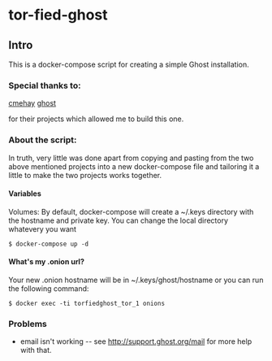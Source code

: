 # tor-fied-ghost
## Intro

This is a docker-compose script for creating a simple Ghost installation.

### Special thanks to:

[cmehay](https://github.com/cmehay/docker-docker-tor-hidden-service)
[ghost](https://hub.docker.com/_/ghost/)

for their projects which allowed me to build this one.

### About the script:
In truth, very little was done apart from copying and pasting from the two above mentioned projects into a new docker-compose file and tailoring it a little to make the two projects works together. 

#### Variables

Volumes: By default, docker-compose will create a ~/.keys directory with the hostname and private key.  You can change the local directory whatevery you want

```
$ docker-compose up -d
```
#### What's my .onion url?

Your new .onion hostname will be in ~/.keys/ghost/hostname or you can run the following command:

```
$ docker exec -ti torfiedghost_tor_1 onions
```

### Problems
* email isn't working -- see http://support.ghost.org/mail for more help with that.

